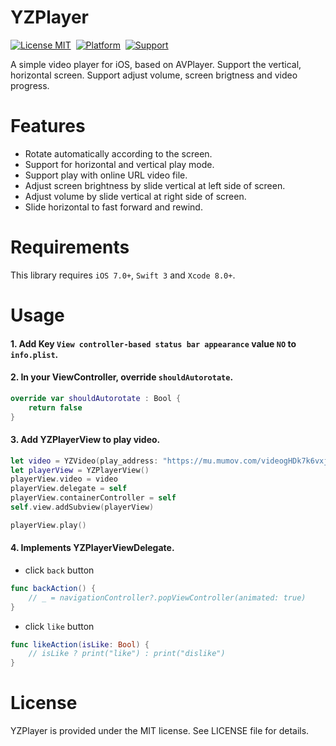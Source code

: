 # YZPlayer

[![License MIT](https://img.shields.io/badge/license-MIT-green.svg?style=flat)](https://raw.githubusercontent.com/coolryze/YZPlayer/master/LICENSE)&nbsp;
[![Platform](https://img.shields.io/badge/platform-iOS-lightgrey.svg)](https://www.apple.com/nl/ios/)&nbsp;
[![Support](https://img.shields.io/badge/support-iOS%207%2B%20-blue.svg?style=flat)](https://www.apple.com/nl/ios/)&nbsp;

A simple video player for iOS, based on AVPlayer. Support the vertical, horizontal screen. Support adjust volume, screen brigtness and video progress. 


# Features

- Rotate automatically according to the screen.
- Support for horizontal and vertical play mode.
- Support play with online URL video file.
- Adjust screen brightness by slide vertical at left side of screen.
- Adjust volume by slide vertical at right side of screen.
- Slide horizontal to fast forward and rewind.


# Requirements

This library requires `iOS 7.0+`, `Swift 3` and `Xcode 8.0+`.


# Usage

#### 1. Add Key `View controller-based status bar appearance` value `NO` to `info.plist`.

#### 2. In your ViewController, override `shouldAutorotate`.

```swift
override var shouldAutorotate : Bool {
    return false
}
```

#### 3. Add YZPlayerView to play video.

```swift
let video = YZVideo(play_address: "https://mu.mumov.com/videogHDk7k6vxjiahC0yPRAXBN3omu", title: "旅游丨柏林的符号学")
let playerView = YZPlayerView()
playerView.video = video
playerView.delegate = self
playerView.containerController = self
self.view.addSubview(playerView)

playerView.play()
```

#### 4. Implements YZPlayerViewDelegate.

  - click `back` button
 
```swift
func backAction() {
    // _ = navigationController?.popViewController(animated: true)
}
```

  - click `like` button

```swift
func likeAction(isLike: Bool) {
    // isLike ? print("like") : print("dislike")
}
```


# License

YZPlayer is provided under the MIT license. See LICENSE file for details.